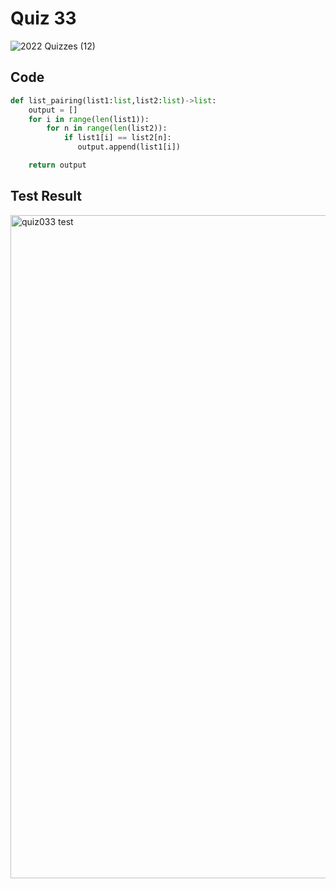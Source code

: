 # Quiz 33

![2022  Quizzes (12)](https://user-images.githubusercontent.com/112055062/216628600-5be953f8-6261-4c50-98cb-30231b819db7.jpg)

## Code

```.py
def list_pairing(list1:list,list2:list)->list:
    output = []
    for i in range(len(list1)):
        for n in range(len(list2)):
            if list1[i] == list2[n]:
               output.append(list1[i])

    return output
```

## Test Result

<img width="1061" alt="quiz033 test" src="https://user-images.githubusercontent.com/112055062/211439705-e5cd31df-b4f4-46cc-be74-167119ab87d0.png">
